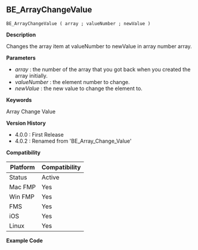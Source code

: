 ## BE_ArrayChangeValue

    BE_ArrayChangeValue ( array ; valueNumber ; newValue )

**Description**  

Changes the array item at valueNumber to newValue in array number array.

**Parameters**

* *array* : the number of the array that you got back when you created the array initially.
* *valueNumber* : the element number to change.
* *newValue* : the new value to change the element to.

**Keywords**  

Array Change Value

**Version History**

* 4.0.0 : First Release
* 4.0.2 : Renamed from 'BE_Array_Change_Value'

**Compatibility**  

| Platform | Compatibility |
|-----------|-----------|
| Status | Active |  
| Mac FMP | Yes  |  
| Win FMP | Yes  |  
| FMS | Yes  |  
| iOS | Yes  |  
| Linux | Yes  |  

**Example Code**

